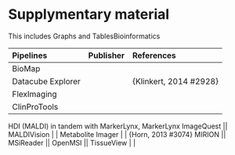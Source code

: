 # Supplymentary material
This includes Graphs and TablesBioinformatics 

Pipelines|Publisher|References
:--- | --- | :---
BioMap | | 
Datacube Explorer | | {Klinkert, 2014 #2928}
FlexImaging | | 
ClinProTools | |
HDI (MALDI) in tandem with MarkerLynx, MarkerLynx 
ImageQuest || 
MALDIVision | | 
Metabolite Imager | | {Horn, 2013 #3074}
MIRION ||
MSiReader ||
OpenMSI ||
TissueView | |